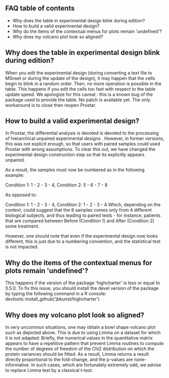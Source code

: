 ## FAQ table of contents

* Why does the table in experimental design blink during edition?
* How to build a valid experimental design?
* Why do the items of the contextual menus for plots remain 'undefined'?
* Why does my volcano plot look so aligned?

## Why does the table in experimental design blink during edition?

When you edit the experimental design (during converting a text file to MSnset or during the update of the design), it may happen that the cells begin to blink in a random order. Then, no more operation is possible in the table. This happens if you edit the cells too fast with respect to the table update speed. We apologize for this caveat : this is a known bug of the package used to provide the table. No patch is available yet. The only workaround is to close then reopen Prostar.


## How to build a valid experimental design?
In Prostar, the differential analysis is devoted is devoted to the processing of hierarchical unpaired experimental designs . However, in former versions, this was not explicit enough, so that users with paired samples could used Prostar with wrong assumptions. To clear this out, we have changed the experimental design construction step so that its explicitly appears unpaired.

As a result, the samples must now be numbered as in the following example:

Condition 1: 1 - 2 - 3 - 4,
Condition 2: 5 - 6 - 7 - 8

As opposed to:

Condition 1: 1 - 2 - 3 - 4,
Condition 2: 1 - 2 - 3 - 4
Which, depending on the context, could suggest that the 8 samples comes only from 4 different biological subjects, and thus leading to paired tests - for instance, patients that are compared between Before (Condition 1) and After (Condition 2) some treatment.

However, one should note that even if the experimental design now looks different, this is just due to a numbering convention, and the statistical test is not impacted.


## Why do the items of the contextual menus for plots remain 'undefined'?
This happens if the version of the package 'highcharter' is less or equal to 0.5.0. To fix this issue, you should install the devel version of the package by typing the following command in a R console: devtools::install_github('jbkunst/highcharter')


## Why does my volcano plot look so aligned?

In very uncommun situations, one may obtain a bowl shape volcano plot such as depicted above. This is due to using Limma on a dataset for which it is not adapted: Briefly, the numerical values in the quantitative matrix appears to have a repetitive pattern that prevent Limma routines to compute the number of degrees of freedom of the Chi2 distribution on which the protein variances should be fitted. As a result, Limma returns a result directly proportional to the fold-change, and the p-values are none-informative. In such cases, which are fortunately extremely odd, we advise to replace Limma test by a classical t-test.

